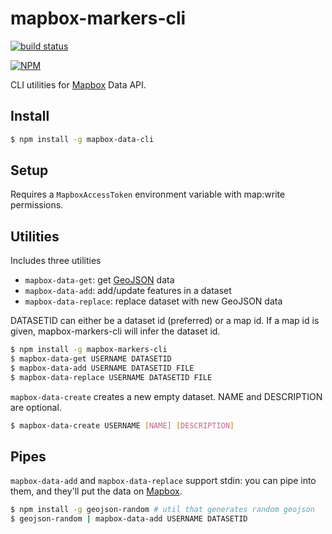 # mapbox-markers-cli

[![build status](https://secure.travis-ci.org/mapbox/mapbox-data-cli.png)](http://travis-ci.org/mapbox/mapbox-data-cli)

[![NPM](https://nodei.co/npm/mapbox-data-cli.png?downloads=true&downloadRank=true&stars=true)](https://nodei.co/npm/mapbox-data-cli/)

CLI utilities for [Mapbox](https://www.mapbox.com/) Data API.

## Install

```sh
$ npm install -g mapbox-data-cli
```

## Setup

Requires a `MapboxAccessToken` environment variable with map:write permissions.

## Utilities

Includes three utilities

* `mapbox-data-get`: get [GeoJSON](http://geojson.org/) data
* `mapbox-data-add`: add/update features in a dataset
* `mapbox-data-replace`: replace dataset with new GeoJSON data

DATASETID can either be a dataset id (preferred) or a map id. If a map id
is given, mapbox-markers-cli will infer the dataset id.

```sh
$ npm install -g mapbox-markers-cli
$ mapbox-data-get USERNAME DATASETID
$ mapbox-data-add USERNAME DATASETID FILE
$ mapbox-data-replace USERNAME DATASETID FILE
```

`mapbox-data-create` creates a new empty dataset. NAME and DESCRIPTION are
optional.

```sh
$ mapbox-data-create USERNAME [NAME] [DESCRIPTION]
```

## Pipes

`mapbox-data-add` and `mapbox-data-replace` support stdin: you can pipe
into them, and they'll put the data on [Mapbox](https://www.mapbox.com/).

```sh
$ npm install -g geojson-random # util that generates random geojson
$ geojson-random | mapbox-data-add USERNAME DATASETID
```
